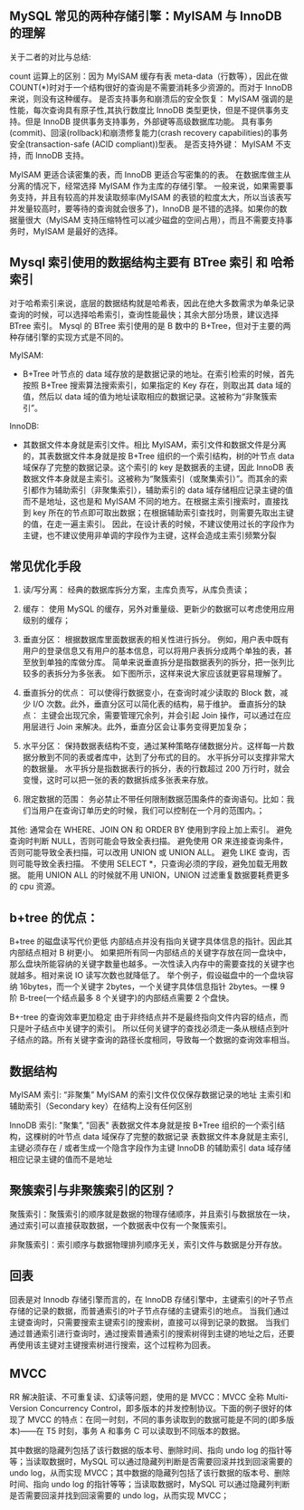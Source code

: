 ## MySQL 常见的两种存储引擎：MyISAM 与 InnoDB 的理解

关于二者的对比与总结:

count 运算上的区别：因为 MyISAM 缓存有表 meta-data（行数等），因此在做 COUNT(\*)时对于一个结构很好的查询是不需要消耗多少资源的。而对于 InnoDB 来说，则没有这种缓存。
是否支持事务和崩溃后的安全恢复： MyISAM 强调的是性能，每次查询具有原子性,其执行数度比 InnoDB 类型更快，但是不提供事务支持。但是 InnoDB 提供事务支持事务，外部键等高级数据库功能。 具有事务(commit)、回滚(rollback)和崩溃修复能力(crash recovery capabilities)的事务安全(transaction-safe (ACID compliant))型表。
是否支持外键： MyISAM 不支持，而 InnoDB 支持。

MyISAM 更适合读密集的表，而 InnoDB 更适合写密集的的表。 在数据库做主从分离的情况下，经常选择 MyISAM 作为主库的存储引擎。
一般来说，如果需要事务支持，并且有较高的并发读取频率(MyISAM 的表锁的粒度太大，所以当该表写并发量较高时，要等待的查询就会很多了)，InnoDB 是不错的选择。如果你的数据量很大（MyISAM 支持压缩特性可以减少磁盘的空间占用），而且不需要支持事务时，MyISAM 是最好的选择。

## Mysql 索引使用的数据结构主要有 BTree 索引 和 哈希索引

对于哈希索引来说，底层的数据结构就是哈希表，因此在绝大多数需求为单条记录查询的时候，可以选择哈希索引，查询性能最快；其余大部分场景，建议选择 BTree 索引。
Mysql 的 BTree 索引使用的是 B 数中的 B+Tree，但对于主要的两种存储引擎的实现方式是不同的。

MyISAM:

- B+Tree 叶节点的 data 域存放的是数据记录的地址。在索引检索的时候，首先按照 B+Tree 搜索算法搜索索引，如果指定的 Key 存在，则取出其 data 域的值，然后以 data 域的值为地址读取相应的数据记录。这被称为“非聚簇索引”。

InnoDB:

- 其数据文件本身就是索引文件。相比 MyISAM，索引文件和数据文件是分离的，其表数据文件本身就是按 B+Tree 组织的一个索引结构，树的叶节点 data 域保存了完整的数据记录。这个索引的 key 是数据表的主键，因此 InnoDB 表数据文件本身就是主索引。这被称为“聚簇索引（或聚集索引）”。而其余的索引都作为辅助索引（非聚集索引），辅助索引的 data 域存储相应记录主键的值而不是地址，这也是和 MyISAM 不同的地方。在根据主索引搜索时，直接找到 key 所在的节点即可取出数据；在根据辅助索引查找时，则需要先取出主键的值，在走一遍主索引。 因此，在设计表的时候，不建议使用过长的字段作为主键，也不建议使用非单调的字段作为主键，这样会造成主索引频繁分裂

## 常见优化手段

1. 读/写分离： 经典的数据库拆分方案，主库负责写，从库负责读；

2. 缓存： 使用 MySQL 的缓存，另外对重量级、更新少的数据可以考虑使用应用级别的缓存；

3. 垂直分区：
   根据数据库里面数据表的相关性进行拆分。 例如，用户表中既有用户的登录信息又有用户的基本信息，可以将用户表拆分成两个单独的表，甚至放到单独的库做分库。
   简单来说垂直拆分是指数据表列的拆分，把一张列比较多的表拆分为多张表。 如下图所示，这样来说大家应该就更容易理解了。

4. 垂直拆分的优点： 可以使得行数据变小，在查询时减少读取的 Block 数，减少 I/O 次数。此外，垂直分区可以简化表的结构，易于维护。
   垂直拆分的缺点： 主键会出现冗余，需要管理冗余列，并会引起 Join 操作，可以通过在应用层进行 Join 来解决。此外，垂直分区会让事务变得更加复杂；

5. 水平分区：
   保持数据表结构不变，通过某种策略存储数据分片。这样每一片数据分散到不同的表或者库中，达到了分布式的目的。 水平拆分可以支撑非常大的数据量。
   水平拆分是指数据表行的拆分，表的行数超过 200 万行时，就会变慢，这时可以把一张的表的数据拆成多张表来存放。

6. 限定数据的范围： 务必禁止不带任何限制数据范围条件的查询语句。比如：我们当用户在查询订单历史的时候，我们可以控制在一个月的范围内。；

其他:
通常会在 WHERE、JOIN ON 和 ORDER BY 使用到字段上加上索引。
避免查询时判断 NULL，否则可能会导致全表扫描。
避免使用 OR 来连接查询条件，否则可能导致全表扫描，可以改用 UNION 或 UNION ALL。
避免 LIKE 查询，否则可能导致全表扫描。
不使用 SELECT \*，只查询必须的字段，避免加载无用数据。
能用 UNION ALL 的时候就不用 UNION，UNION 过滤重复数据要耗费更多的 cpu 资源。

## b+tree 的优点：

B+tree 的磁盘读写代价更低
内部结点并没有指向关键字具体信息的指针。因此其内部结点相对 B 树更小。
如果把所有同一内部结点的关键字存放在同一盘块中，那么盘块所能容纳的关键字数量也越多。一次性读入内存中的需要查找的关键字也就越多。相对来说 IO 读写次数也就降低了。
举个例子，假设磁盘中的一个盘块容纳 16bytes，而一个关键字 2bytes，一个关键字具体信息指针 2bytes。一棵 9 阶 B-tree(一个结点最多 8 个关键字)的内部结点需要 2 个盘快。

B+-tree 的查询效率更加稳定
由于非终结点并不是最终指向文件内容的结点，而只是叶子结点中关键字的索引。
所以任何关键字的查找必须走一条从根结点到叶子结点的路。所有关键字查询的路径长度相同，导致每一个数据的查询效率相当。

## 数据结构

MyISAM 索引: “非聚集”
MyISAM 的索引文件仅仅保存数据记录的地址
主索引和辅助索引（Secondary key）在结构上没有任何区别

InnoDB 索引: "聚集”, "回表"
表数据文件本身就是按 B+Tree 组织的一个索引结构，这棵树的叶节点 data 域保存了完整的数据记录
表数据文件本身就是主索引,主键必须存在 / 或者生成一个隐含字段作为主键
InnoDB 的辅助索引 data 域存储相应记录主键的值而不是地址

## 聚簇索引与非聚簇索引的区别？

聚簇索引：聚簇索引的顺序就是数据的物理存储顺序，并且索引与数据放在一块，通过索引可以直接获取数据，一个数据表中仅有一个聚簇索引。

非聚簇索引：索引顺序与数据物理排列顺序无关，索引文件与数据是分开存放。

## 回表

回表是对 Innodb 存储引擎而言的，在 InnoDB 存储引擎中，主键索引的叶子节点存储的记录的数据，而普通索引的叶子节点存储的主键索引的地点。
当我们通过主键查询时，只需要搜索主键索引的搜索树，直接可以得到记录的数据。
当我们通过普通索引进行查询时，通过搜索普通索引的搜索树得到主键的地址之后，还要再使用该主键对主键搜索树进行搜索，这个过程称为回表。

## MVCC

RR 解决脏读、不可重复读、幻读等问题，使用的是 MVCC：MVCC 全称 Multi-Version Concurrency Control，即多版本的并发控制协议。下面的例子很好的体现了 MVCC 的特点：在同一时刻，不同的事务读取到的数据可能是不同的(即多版本)——在 T5 时刻，事务 A 和事务 C 可以读取到不同版本的数据。

其中数据的隐藏列包括了该行数据的版本号、删除时间、指向 undo log 的指针等等；当读取数据时，MySQL 可以通过隐藏列判断是否需要回滚并找到回滚需要的 undo log，从而实现 MVCC；其中数据的隐藏列包括了该行数据的版本号、删除时间、指向 undo log 的指针等等；当读取数据时，MySQL 可以通过隐藏列判断是否需要回滚并找到回滚需要的 undo log，从而实现 MVCC；
